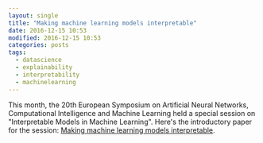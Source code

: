 ```yaml
---
layout: single
title: "Making machine learning models interpretable"
date: 2016-12-15 10:53
modified: 2016-12-15 10:53
categories: posts
tags:
  - datascience
  - explainability
  - interpretability
  - machinelearning
---
```


This month, the 20th European Symposium on Artificial Neural Networks,
Computational Intelligence and Machine Learning held a special session
on "Interpretable Models in Machine Learning". Here's the introductory
paper for the session: [Making machine learning models
interpretable](https://pdfs.semanticscholar.org/ce0b/8b6fca7dc089548cc2e9aaac3bae82bb19da.pdf).

